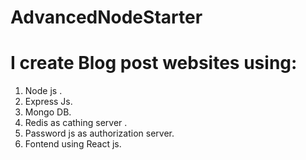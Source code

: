 # AdvancedNodeStarter
# I create Blog post websites using:

1. Node js .
2. Express Js.
3. Mongo DB.
4. Redis as cathing server .
5. Password js as authorization server.
6. Fontend using React js.







